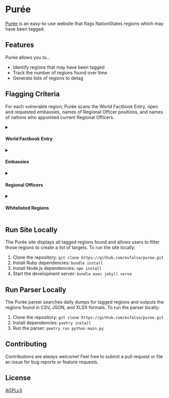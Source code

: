 # Purée

[Purée](https://esfalsa.github.io/puree) is an easy-to-use website that flags NationStates regions which may have been tagged.

## Features

Purée allows you to…

- Identify regions that may have been tagged
- Track the number of regions found over time
- Generate lists of regions to detag

## Flagging Criteria

For each vulnerable region, Purée scans the World Factbook Entry, open and requested embassies, names of Regional Officer positions, and names of nations who appointed current Regional Officers.

<details>
<summary>

#### World Factbook Entry

</summary>

The World Factbook Entry is flagged if it contains links to…

- the Brotherhood of Malice [region](https://www.nationstates.net/region=the_brotherhood_of_malice)
- the Black Hawks [region](https://www.nationstates.net/region=the_black_hawks) or [forums](https://www.forum.the-black-hawks.org/)
- the Valle de Arena [region](https://www.nationstates.net/region=valle_de_arena)
- the Lily [region](https://www.nationstates.net/region=lily) or [forums](https://lilystates.proboards.com/)
- the Lone Wolves United [region](https://www.nationstates.net/region=lone_wolves_united)
- the Europeian [Office of Naval Recruitment](https://forums.europeians.com/index.php?forums/office-of-naval-recruitment.59364)
- the East Pacific [Executive Application Thread](https://forum.theeastpacific.com/executive-application-thread-t16445.html)
- the West Pacific [_How To War in NationStates_ dispatch](https://www.nationstates.net/page=dispatch/id=1344417)
</details>
<details>
<summary>

#### Embassies

</summary>

Embassies are flagged if they are open or requested (not closing or rejected) and are with…

- The Black Hawks
- The Brotherhood of Malice
- Valle de Arena
- Red Front
- Plum Island
- Kingdom of Australia
- Pasridi Confederacy
</details>
<details>
<summary>

#### Regional Officers

</summary>

Regional officers are flagged if their position is named…

- Raider Unity
- Thorn1000
- Join TBH
- Join %%Lily%%
- Lily
- The Funny
- Empress Wasc
- ERN
- TWPirate
- TWPirates
- Kanye Omari West
- Aga Gang
- EPSA
- Hellfire Hawk

Regional officers are also flagged if they were appointed by a nation matching any of the [regular expressions](https://en.wikipedia.org/wiki/Regular_expression)…

- `guy_\d+`
- `rc_cola_\d+`
- `ijaka(\d|10)`
- `taiko_no_tatsujin_\d+`
- `bobberino\d+`
- `\d+(rd|th|nd|st)_catgirl_division`
- `switz_got_lazy_\d+`
- `switz_\d+`
- `sweeze_\d+`
- `tls_\d+`
- `flap_flap_boom_\d+`
- `liliarchy_ancillary_\d+`
- `lucklife_\d+`
- `lurklife_\d+`
- `wednesday_\d+`
- `thursday_\d+`
- `thorn\d+`
- `wascoitan_?\d+`
- `pineappe_on_pizza_is_good_\d+`
- `foxes_\d+`
- `oversized_operativez_\d+`
- `cretanja_garrison_\d+`
- `legionnaries_{roman_numeral_regex}`
- `legionnary_{roman_numeral_regex}`
- `souls\d+`
- `rb\d+`
- `remus_\d+`
- `remus_{roman_numeral_regex}`
- `yor_\d+`
- `punch_from_mark_lee_\d+`
- `upc_is_not_fast_\d+`
- `beans_on_toast_\d+`
- `bigred\d+`

Here, `roman_numeral_regex` is substituted with the regular expression `m{0,4}(cm|cd|d?c{0,3})(xc|xl|l?x{0,3})(ix|iv|v?i{0,3})`.

</details>
<details>
<summary>

#### Whitelisted Regions

</summary>

Regions are whitelisted and will never be flagged if they are:

- Suspicious, the Black Hawks, the Brotherhood of Malice, Lily, or Osiris
- Regions with a non-executive delegate
- Regions with a password
- Regions with an embassy with Antifa
- Regions with an existing delegate

</details>

## Run Site Locally

The Purée site displays all tagged regions found and allows users to filter those regions to create a list of targets. To run the site locally:

1. Clone the repository: `git clone https://github.com/esfalsa/puree.git`
2. Install Ruby dependencies: `bundle install`
3. Install Node.js dependencies: `npm install`
4. Start the development server: `bundle exec jekyll serve`

## Run Parser Locally

The Purée parser searches daily dumps for tagged regions and outputs the regions found in CSV, JSON, and XLSX formats. To run the parser locally:

1. Clone the repository: `git clone https://github.com/esfalsa/puree.git`
2. Install dependencies: `poetry install`
3. Run the parser: `poetry run python main.py`

## Contributing

Contributions are always welcome! Feel free to submit a pull request or file an issue for bug reports or feature requests.

## License

[AGPLv3](./LICENSE)

